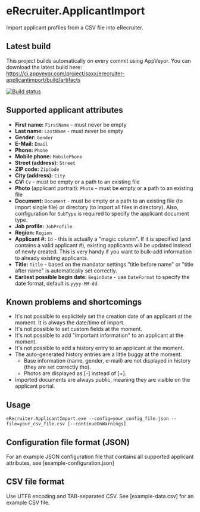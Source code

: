 # eRecruiter.ApplicantImport

Import applicant profiles from a CSV file into eRecruiter.

## Latest build

This project builds automatically on every commit using AppVeyor. You can download the latest build here: https://ci.appveyor.com/project/saxx/erecruiter-applicantimport/build/artifacts

[![Build status](https://ci.appveyor.com/api/projects/status/2rn1eok9hfjnrlcr)](https://ci.appveyor.com/project/saxx/erecruiter-applicantimport)

## Supported applicant attributes

- **First name:** `FirstName` - must never be empty
- **Last name:** `LastName` - must never be empty
- **Gender:** `Gender`
- **E-Mail:** `Email`
- **Phone:** `Phone`
- **Mobile phone:** `MobilePhone`
- **Street (address):** `Street`
- **ZIP code:** `ZipCode`
- **City (address):** `City`
- **CV:** `Cv` - must be empty or a path to an existing file
- **Photo** (applicant portrait): `Photo` - must be empty or a path to an existing file
- **Document:** `Document` - must be empty or a path to an existing file (to import single file) or directory (to import all files in directory). Also, configuration for `SubType` is required to specify the applicant document type.
- **Job profile:** `JobProfile`
- **Region:** `Region`
- **Applicant #:** `Id` - this is actually a "magic column". If it is specified (and contains a valid applicant #), existing applicants will be updated instead of newly created. This is very handy if you want to bulk-add information to already existing applicants.
- **Title:** `Title` - based on the mandator settings "title before name" or "title after name" is automatically set correctly.
- **Earliest possible begin date:** `BeginDate` - use `DateFormat` to specify the date format, default is `yyyy-MM-dd`.

## Known problems and shortcomings

- It's not possible to explicitely set the creation date of an applicant at the moment. It is always the date/time of import.
- It's not possible to set custom fields at the moment.
- It's not possible to add "important information" to an applicant at the moment.
- It's not possible to add a history entry to an applicant at the moment.
- The auto-generated history entries are a little buggy at the moment:
    - Base information (name, gender, e-mail) are not displayed in history (they are set correctly tho).
    - Photos are displayed as [-] instead of [+].
- Imported documents are always public, meaning they are visible on the applicant portal.

## Usage
`eRecruiter.ApplicantImport.exe --config=your_config_file.json --file=your_csv_file.csv [--continueOnWarnings]`

## Configuration file format (JSON)
For an example JSON configuration file that contains all supported applicant attributes, see [example-configuration.json]

## CSV file format
Use UTF8 encoding and TAB-separated CSV. See [example-data.csv] for an example CSV file.

